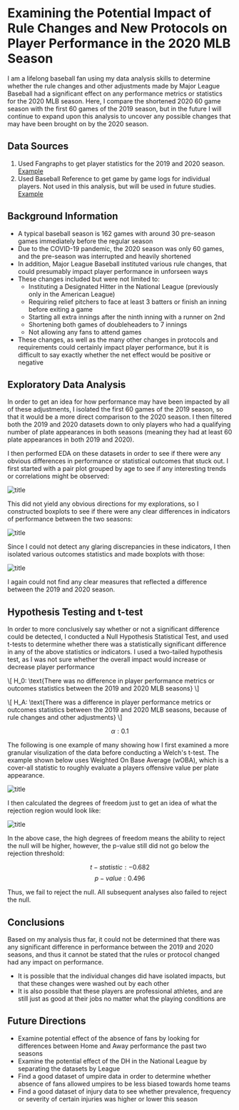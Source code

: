# Examining the Potential Impact of Rule Changes and New Protocols on Player Performance in the 2020 MLB Season

I am a lifelong baseball fan using my data analysis skills to determine whether the rule changes and other adjustments made by Major League Baseball had a significant effect on any performance metrics or statistics for the 2020 MLB season. Here, I compare the shortened 2020 60 game season with the first 60 games of the 2019 season, but in the future I will continue to expand upon this analysis to uncover any possible changes that may have been brought on by the 2020 season.

## Data Sources

1. Used Fangraphs to get player statistics for the 2019 and 2020 season. [Example](https://www.fangraphs.com/leaders.aspx?pos=all&stats=bat&lg=all&qual=0&type=8&season=2020&month=0&season1=2020&ind=0&team=0,ts&rost=&age=&filter=&players=0)
2. Used Baseball Reference to get game by game logs for individual players. Not used in this analysis, but will be used in future studies. [Example](https://www.baseball-reference.com/players/gl.fcgi?id=bettsmo01&t=b&year=2020)

## Background Information

* A typical baseball season is 162 games with around 30 pre-season games immediately before the regular season
* Due to the COVID-19 pandemic, the 2020 season was only 60 games, and the pre-season was interrupted and heavily shortened
* In addition, Major League Baseball instituted various rule changes, that could presumably impact player performance in unforseen ways
* These changes included but were not limited to:
    * Instituting a Designated Hitter in the National League (previously only in the American League)
    * Requiring relief pitchers to face at least 3 batters or finish an inning before exiting a game
    * Starting all extra innings after the ninth inning with a runner on 2nd
    * Shortening both games of doubleheaders to 7 innings
    * Not allowing any fans to attend games
* These changes, as well as the many other changes in protocols and requirements could certainly impact player performance, but it is difficult to say exactly whether the net effect would be positive or negative

## Exploratory Data Analysis

In order to get an idea for how performance may have been impacted by all of these adjustments, I isolated the first 60 games of the 2019 season, so that it would be a more direct comparison to the 2020 season. I then filtered both the 2019 and 2020 datasets down to only players who had a qualifying number of plate appearances in both seasons (meaning they had at least 60 plate appearances in both 2019 and 2020). 

I then performed EDA on these datasets in order to see if there were any obvious differences in performance or statistical outcomes that stuck out. I first started with a pair plot grouped by age to see if any interesting trends or correlations might be observed:

![title](img/pairgrid2.png)

This did not yield any obvious directions for my explorations, so I constructed boxplots to see if there were any clear differences in indicators of performance between the two seasons:

![title](img/percent_boxplots.png)

Since I could not detect any glaring discrepancies in these indicators, I then isolated various outcomes statistics and made boxplots with those:

![title](img/outcomes_boxplots2.png)

I again could not find any clear measures that reflected a difference between the 2019 and 2020 season.

## Hypothesis Testing and t-test

In order to more conclusively say whether or not a significant difference could be detected, I conducted a Null Hypothesis Statistical Test, and used t-tests to determine whether there was a statistically significant difference in any of the above statistics or indicators. I used a two-tailed hypothesis test, as I was not sure whether the overall impact would increase or decrease player performance

\\[ H_0: \text{There was no difference in player performance metrics or outcomes statistics between the 2019 and 2020 MLB seasons} \\]

\\[ H_A: \text{There was a difference in player performance metrics or outcomes statistics between the 2019 and 2020 MLB seasons, because of rule changes and other adjustments} \\]

$$\alpha: 0.1$$

The following is one example of many showing how I first examined a more granular visulization of the data before conducting a Welch's t-test. The example shown below uses Weighted On Base Average (wOBA), which is a cover-all statistic to roughly evaluate a players offensive value per plate appearance.

![title](img/normal_approx.png)

I then calculated the degrees of freedom just to get an idea of what the rejection region would look like:

![title](img/p_val_region.png)

In the above case, the high degrees of freedom means the ability to reject the null will be higher, however, the p-value still did not go below the rejection threshold:

$$t-statistic: -0.682$$
$$p-value: 0.496$$

Thus, we fail to reject the null. All subsequent analyses also failed to reject the null.

## Conclusions

Based on my analysis thus far, it could not be determined that there was any significant difference in performance between the 2019 and 2020 seasons, and thus it cannot be stated that the rules or protocol changed had any impact on performance.
* It is possible that the individual changes did have isolated impacts, but that these changes were washed out by each other
* It is also possible that these players are professional athletes, and are still just as good at their jobs no matter what the playing conditions are

## Future Directions

* Examine potential effect of the absence of fans by looking for differences between Home and Away performance the past two seasons
* Examine the potential effect of the DH in the National League by separating the datasets by League
* Find a good dataset of umpire data in order to determine whether absence of fans allowed umpires to be less biased towards home teams
* Find a good dataset of injury data to see whether prevalence, frequency or severity of certain injuries was higher or lower this season
